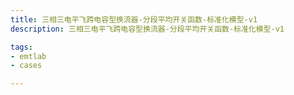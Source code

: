 ```yaml
---
title: 三相三电平飞跨电容型换流器-分段平均开关函数-标准化模型-v1
description: 三相三电平飞跨电容型换流器-分段平均开关函数-标准化模型-v1

tags:
- emtlab
- cases

---
```


<!-- import DocCardList from '@theme/DocCardList';

<DocCardList /> -->